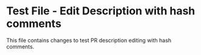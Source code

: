 # Test File - Edit Description with hash comments

This file contains changes to test PR description editing with hash comments.
